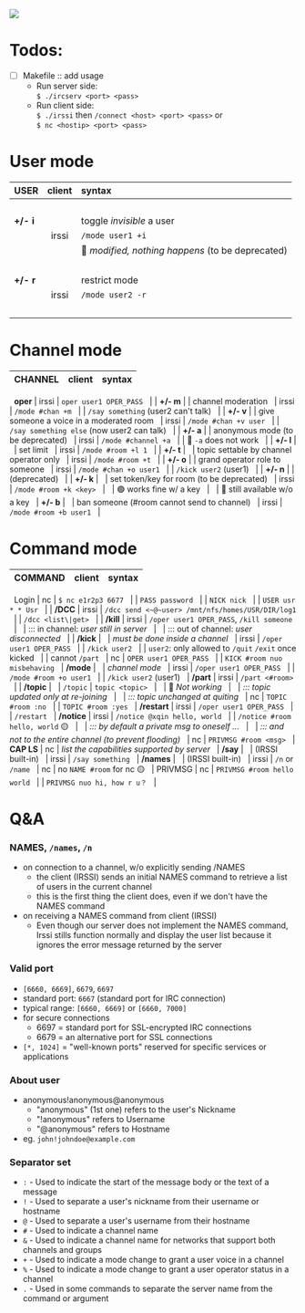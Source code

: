 ![](https://img.shields.io/badge/C++-Internet&nbsp;Relay&nbsp;Chat-red.svg?style=flat&logo=c%2B%2B)


# Todos:
- [ ] Makefile :: add usage
  - Run server side:\
`$ ./ircserv <port> <pass>`
  - Run client side:\
`$ ./irssi` then `/connect <host> <port> <pass>` or\
`$ nc <hostip> <port> <pass>`


# User mode

USER         | client | syntax
:----------- | :----: | :-
&nbsp;       |
__+/- i__    |        | toggle *invisible* a user 
&nbsp;       | irssi  | `/mode user1 +i`
&nbsp;       | &nbsp; | :red_circle: _modified, nothing happens_ (to be deprecated)
&nbsp;       |        | 
__+/- r__    |        | restrict mode
&nbsp;       | irssi  | `/mode user2 -r`
&nbsp;       | 


# Channel mode

CHANNEL      | client | syntax
:----------- | :----: | :-
&nbsp;
__oper__     | irssi  | `oper user1 OPER_PASS`
&nbsp;       |        | 
__+/- m__    |        | channel moderation
&nbsp;       | irssi  | `/mode #chan +m`
&nbsp;       |        | `/say something` (user2 can't talk)
&nbsp;       |        | 
__+/- v__    |        | give someone a voice in a moderated room
&nbsp;       | irssi  | `/mode #chan +v user`
&nbsp;       |        | `/say something else` (now user2 can talk)
&nbsp;       |        | 
__+/- a__    |        | anonymous mode (to be deprecated)
&nbsp;       | irssi  | `/mode #channel +a`
&nbsp;       |        | :red_circle: `-a` does not work
&nbsp;       |        | 
__+/- l__    | &nbsp; | set limit
&nbsp;       | irssi  | `/mode #room +l 1`
&nbsp;       |        |
__+/- t__    | &nbsp; | topic settable by channel operator only
&nbsp;       | irssi  | `/mode #room +t`
&nbsp;       |        | 
__+/- o__    |        | grand operator role to someone 
&nbsp;       | irssi  | `/mode #chan +o user1`
&nbsp;       |        | `/kick user2` (user1)
&nbsp;       |        | 
__+/- n__    |        | (deprecated)
&nbsp;       |        | 
__+/- k__    | &nbsp; | set token/key for room (to be deprecated)
&nbsp;       | irssi  | `/mode #room +k <key>`
&nbsp;       | &nbsp; | :green_circle: works fine w/ a key
&nbsp;       | &nbsp; | :red_circle: still available w/o a key
&nbsp;       |
__+/- b__    | &nbsp; | ban someone (#room cannot send to channel)
&nbsp;       | irssi  | `/mode #room +b user1`
&nbsp;       |


# Command mode

COMMAND      | client | syntax
:----------- | :----: | :-
&nbsp;
Login        | nc     | `$ nc e1r2p3 6677`
&nbsp;       |        | `PASS password`
&nbsp;       |        | `NICK nick`
&nbsp;       |        | `USER usr * * Usr`
&nbsp;       |        | 
__/DCC__     | irssi  | `/dcc send <~@~user> /mnt/nfs/homes/USR/DIR/log1`
&nbsp;       |        | `/dcc <list\|get>`
&nbsp;       |        | 
__/kill__    | irssi  | `/oper user1 OPER_PASS`, `/kill someone`
&nbsp;       | &nbsp; | ::: in channel: _user still in server_
&nbsp;       | &nbsp; | ::: out of channel: _user disconnected_
&nbsp;       |        |
__/kick__    | &nbsp; | _must be done inside a channel_
&nbsp;       | irssi  | `/oper user1 OPER_PASS` 
&nbsp;       |        | `/kick user2`
&nbsp;       |        | `user2`: only allowed to `/quit` `/exit` once kicked
&nbsp;       |        | cannot `/part`
&nbsp;       | nc     | `OPER user1 OPER_PASS`
&nbsp;       |        | `KICK #room nuo misbehaving`
&nbsp;       | 
__/mode__    | &nbsp; | _channel mode_
&nbsp;       | irssi  | `/oper user1 OPER_PASS`
&nbsp;       |        | `/mode #room +o user1`
&nbsp;       |        | `/kick user2` (user1)
&nbsp;       |
__/part__    | irssi  | `/part <#room>`
&nbsp;       |        |
__/topic__   | &nbsp; | `/topic` | `topic <topic>`
&nbsp;       | &nbsp; | :red_circle: _Not working_
&nbsp;       | &nbsp; | _::: topic updated only at re-joining_
&nbsp;       | &nbsp; | _::: topic unchanged at quiting_
&nbsp;       | nc     | `TOPIC #room :no`
&nbsp;       |        | `TOPIC #room :yes`
&nbsp;       | 
__/restart__ | irssi  | `/oper user1 OPER_PASS`
&nbsp;       |        | `/restart`
&nbsp;       | 
__/notice__  | irssi  | `/notice @xqin hello, world`
&nbsp;       |        | `/notice #room hello, world` :yellow_circle:
&nbsp;       | &nbsp; | _::: by default a private msg to oneself ..._
&nbsp;       | &nbsp; | _::: and not to the entire channel (to prevent flooding)_
&nbsp;       | nc     | `PRIVMSG #room <msg>`
&nbsp;       | 
__CAP LS__   | nc     | _list the capabilities supported by server_ 
&nbsp;       | 
__/say__     | &nbsp; | (IRSSI built-in)
&nbsp;       | irssi  | `/say something`
&nbsp;       | 
__/names__   | &nbsp; | (IRSSI built-in)
&nbsp;       | irssi  | `/n` or `/name`
&nbsp;       | nc     | no `NAME #room` for nc :yellow_circle:
&nbsp;       | 
PRIVMSG      | nc     | `PRIVMSG #room hello world`
&nbsp;       |        | `PRIVMSG nuo hi, how r u？`
&nbsp;       | 


# Q&A

### NAMES, `/names`, `/n`

- on connection to a channel, w/o explicitly sending /NAMES
  - the client (IRSSI) sends an initial NAMES command to retrieve a list of users in the current channel
  - this is the first thing the client does, even if we don't have the NAMES command
- on receiving a NAMES command from client (IRSSI)
  - Even though our server does not implement the NAMES command, Irssi stills function normally and display the user list because it ignores the error message returned by the server


### Valid port

- `[6660, 6669]`, `6679`, `6697`
- standard port: `6667` (standard port for IRC connection)
- typical range: `[6660, 6669]` or `[6660, 7000]`
- for secure connections
  - 6697 = standard port for SSL-encrypted IRC connections
  - 6679 = an alternative port for SSL connections
- `[*, 1024]` = "well-known ports" reserved for specific services or applications


### About user

- anonymous!anonymous@anonymous
  - "anonymous" (1st one) refers to the user's Nickname
  - "!anonymous" refers to Username
  - "@anonymous" refers to Hostname
- eg. `john!johndoe@example.com`


### Separator set

- `:` - Used to indicate the start of the message body or the text of a message
- `!` - Used to separate a user's nickname from their username or hostname
- `@` - Used to separate a user's username from their hostname
- `#` - Used to indicate a channel name
- `&` - Used to indicate a channel name for networks that support both channels and groups
- `+` - Used to indicate a mode change to grant a user voice in a channel
- `%` - Used to indicate a mode change to grant a user operator status in a channel
- `.` - Used in some commands to separate the server name from the command or argument
